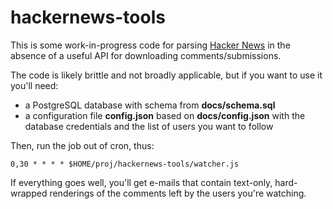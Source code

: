 # hackernews-tools

This is some work-in-progress code for parsing
[Hacker News](http://news.ycombinator.com) in the absence of a useful API for
downloading comments/submissions.

The code is likely brittle and not broadly applicable, but if you want to use
it you'll need:

* a PostgreSQL database with schema from **docs/schema.sql**
* a configuration file **config.json** based on **docs/config.json** with the
   database credentials and the list of users you want to follow

Then, run the job out of cron, thus:

```
0,30 * * * * $HOME/proj/hackernews-tools/watcher.js
```

If everything goes well, you'll get e-mails that contain text-only,
hard-wrapped renderings of the comments left by the users you're watching.
